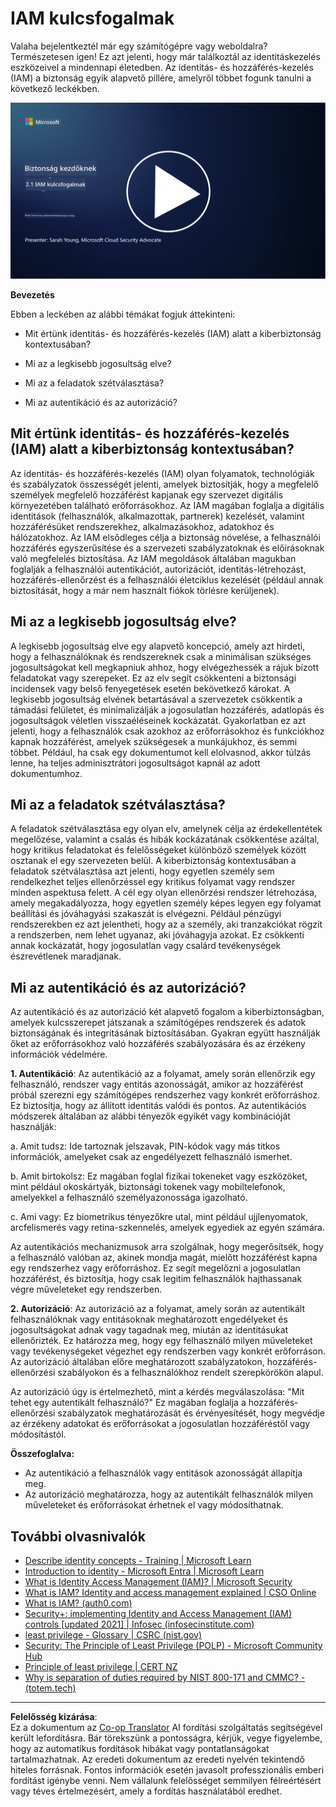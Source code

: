 <!--
CO_OP_TRANSLATOR_METADATA:
{
  "original_hash": "2e3864e3d579f0dbb4ac2ec8c5f82acf",
  "translation_date": "2025-09-03T19:37:39+00:00",
  "source_file": "2.1 IAM key concepts.md",
  "language_code": "hu"
}
-->
# IAM kulcsfogalmak

Valaha bejelentkeztél már egy számítógépre vagy weboldalra? Természetesen igen! Ez azt jelenti, hogy már találkoztál az identitáskezelés eszközeivel a mindennapi életedben. Az identitás- és hozzáférés-kezelés (IAM) a biztonság egyik alapvető pillére, amelyről többet fogunk tanulni a következő leckékben.

[![Nézd meg a videót](../../translated_images/2-1_placeholder.00302da3e773051f1319ab8d93ff0f19d3e80a27d4f939e647839f280ac9c0fb.hu.png)](https://learn-video.azurefd.net/vod/player?id=3d2a9cb5-e25a-4b25-9e5a-b3fee2360f24)

**Bevezetés**

Ebben a leckében az alábbi témákat fogjuk áttekinteni:

- Mit értünk identitás- és hozzáférés-kezelés (IAM) alatt a
  kiberbiztonság kontextusában?

- Mi az a legkisebb jogosultság elve?

- Mi az a feladatok szétválasztása?

- Mi az autentikáció és az autorizáció?

## Mit értünk identitás- és hozzáférés-kezelés (IAM) alatt a kiberbiztonság kontextusában?

Az identitás- és hozzáférés-kezelés (IAM) olyan folyamatok, technológiák és szabályzatok összességét jelenti, amelyek biztosítják, hogy a megfelelő személyek megfelelő hozzáférést kapjanak egy szervezet digitális környezetében található erőforrásokhoz. Az IAM magában foglalja a digitális identitások (felhasználók, alkalmazottak, partnerek) kezelését, valamint hozzáférésüket rendszerekhez, alkalmazásokhoz, adatokhoz és hálózatokhoz. Az IAM elsődleges célja a biztonság növelése, a felhasználói hozzáférés egyszerűsítése és a szervezeti szabályzatoknak és előírásoknak való megfelelés biztosítása. Az IAM megoldások általában magukban foglalják a felhasználói autentikációt, autorizációt, identitás-létrehozást, hozzáférés-ellenőrzést és a felhasználói életciklus kezelését (például annak biztosítását, hogy a már nem használt fiókok törlésre kerüljenek).

## Mi az a legkisebb jogosultság elve?

A legkisebb jogosultság elve egy alapvető koncepció, amely azt hirdeti, hogy a felhasználóknak és rendszereknek csak a minimálisan szükséges jogosultságokat kell megkapniuk ahhoz, hogy elvégezhessék a rájuk bízott feladatokat vagy szerepeket. Ez az elv segít csökkenteni a biztonsági incidensek vagy belső fenyegetések esetén bekövetkező károkat. A legkisebb jogosultság elvének betartásával a szervezetek csökkentik a támadási felületet, és minimalizálják a jogosulatlan hozzáférés, adatlopás és jogosultságok véletlen visszaéléseinek kockázatát. Gyakorlatban ez azt jelenti, hogy a felhasználók csak azokhoz az erőforrásokhoz és funkciókhoz kapnak hozzáférést, amelyek szükségesek a munkájukhoz, és semmi többet. Például, ha csak egy dokumentumot kell elolvasnod, akkor túlzás lenne, ha teljes adminisztrátori jogosultságot kapnál az adott dokumentumhoz.

## Mi az a feladatok szétválasztása?

A feladatok szétválasztása egy olyan elv, amelynek célja az érdekellentétek megelőzése, valamint a csalás és hibák kockázatának csökkentése azáltal, hogy kritikus feladatokat és felelősségeket különböző személyek között osztanak el egy szervezeten belül. A kiberbiztonság kontextusában a feladatok szétválasztása azt jelenti, hogy egyetlen személy sem rendelkezhet teljes ellenőrzéssel egy kritikus folyamat vagy rendszer minden aspektusa felett. A cél egy olyan ellenőrzési rendszer létrehozása, amely megakadályozza, hogy egyetlen személy képes legyen egy folyamat beállítási és jóváhagyási szakaszát is elvégezni. Például pénzügyi rendszerekben ez azt jelentheti, hogy az a személy, aki tranzakciókat rögzít a rendszerben, nem lehet ugyanaz, aki jóváhagyja azokat. Ez csökkenti annak kockázatát, hogy jogosulatlan vagy csalárd tevékenységek észrevétlenek maradjanak.

## Mi az autentikáció és az autorizáció?

Az autentikáció és az autorizáció két alapvető fogalom a kiberbiztonságban, amelyek kulcsszerepet játszanak a számítógépes rendszerek és adatok biztonságának és integritásának biztosításában. Gyakran együtt használják őket az erőforrásokhoz való hozzáférés szabályozására és az érzékeny információk védelmére.

**1. Autentikáció**: Az autentikáció az a folyamat, amely során ellenőrzik egy felhasználó, rendszer vagy entitás azonosságát, amikor az hozzáférést próbál szerezni egy számítógépes rendszerhez vagy konkrét erőforráshoz. Ez biztosítja, hogy az állított identitás valódi és pontos. Az autentikációs módszerek általában az alábbi tényezők egyikét vagy kombinációját használják:

   a. Amit tudsz: Ide tartoznak jelszavak, PIN-kódok vagy más titkos információk, amelyeket csak az engedélyezett felhasználó ismerhet.

   b. Amit birtokolsz: Ez magában foglal fizikai tokeneket vagy eszközöket, mint például okoskártyák, biztonsági tokenek vagy mobiltelefonok, amelyekkel a felhasználó személyazonossága igazolható.

   c. Ami vagy: Ez biometrikus tényezőkre utal, mint például ujjlenyomatok, arcfelismerés vagy retina-szkennelés, amelyek egyediek az egyén számára.

Az autentikációs mechanizmusok arra szolgálnak, hogy megerősítsék, hogy a felhasználó valóban az, akinek mondja magát, mielőtt hozzáférést kapna egy rendszerhez vagy erőforráshoz. Ez segít megelőzni a jogosulatlan hozzáférést, és biztosítja, hogy csak legitim felhasználók hajthassanak végre műveleteket egy rendszerben.

**2. Autorizáció**: Az autorizáció az a folyamat, amely során az autentikált felhasználóknak vagy entitásoknak meghatározott engedélyeket és jogosultságokat adnak vagy tagadnak meg, miután az identitásukat ellenőrizték. Ez határozza meg, hogy egy felhasználó milyen műveleteket vagy tevékenységeket végezhet egy rendszerben vagy konkrét erőforráson. Az autorizáció általában előre meghatározott szabályzatokon, hozzáférés-ellenőrzési szabályokon és a felhasználókhoz rendelt szerepkörökön alapul.

Az autorizáció úgy is értelmezhető, mint a kérdés megválaszolása: "Mit tehet egy autentikált felhasználó?" Ez magában foglalja a hozzáférés-ellenőrzési szabályzatok meghatározását és érvényesítését, hogy megvédje az érzékeny adatokat és erőforrásokat a jogosulatlan hozzáféréstől vagy módosítástól.

**Összefoglalva:**

- Az autentikáció a felhasználók vagy entitások azonosságát állapítja meg.
- Az autorizáció meghatározza, hogy az autentikált felhasználók milyen műveleteket és erőforrásokat érhetnek el vagy módosíthatnak.

## További olvasnivalók

- [Describe identity concepts - Training | Microsoft Learn](https://learn.microsoft.com/training/modules/describe-identity-principles-concepts/?WT.mc_id=academic-96948-sayoung)
- [Introduction to identity - Microsoft Entra | Microsoft Learn](https://learn.microsoft.com/azure/active-directory/fundamentals/identity-fundamental-concepts?WT.mc_id=academic-96948-sayoung)
- [What is Identity Access Management (IAM)? | Microsoft Security](https://www.microsoft.com/security/business/security-101/what-is-identity-access-management-iam?WT.mc_id=academic-96948-sayoung)
- [What is IAM? Identity and access management explained | CSO Online](https://www.csoonline.com/article/518296/what-is-iam-identity-and-access-management-explained.html)
- [What is IAM? (auth0.com)](https://auth0.com/blog/what-is-iam/)
- [Security+: implementing Identity and Access Management (IAM) controls [updated 2021] | Infosec (infosecinstitute.com)](https://resources.infosecinstitute.com/certifications/securityplus/security-implementing-identity-and-access-management-iam-controls/)
- [least privilege - Glossary | CSRC (nist.gov)](https://csrc.nist.gov/glossary/term/least_privilege)
- [Security: The Principle of Least Privilege (POLP) - Microsoft Community Hub](https://techcommunity.microsoft.com/t5/azure-sql-blog/security-the-principle-of-least-privilege-polp/ba-p/2067390?WT.mc_id=academic-96948-sayoung)
- [Principle of least privilege | CERT NZ](https://www.cert.govt.nz/it-specialists/critical-controls/principle-of-least-privilege/)
- [Why is separation of duties required by NIST 800-171 and CMMC? - (totem.tech)](https://www.totem.tech/cmmc-separation-of-duties/)

---

**Felelősség kizárása**:  
Ez a dokumentum az [Co-op Translator](https://github.com/Azure/co-op-translator) AI fordítási szolgáltatás segítségével került lefordításra. Bár törekszünk a pontosságra, kérjük, vegye figyelembe, hogy az automatikus fordítások hibákat vagy pontatlanságokat tartalmazhatnak. Az eredeti dokumentum az eredeti nyelvén tekintendő hiteles forrásnak. Fontos információk esetén javasolt professzionális emberi fordítást igénybe venni. Nem vállalunk felelősséget semmilyen félreértésért vagy téves értelmezésért, amely a fordítás használatából eredhet.